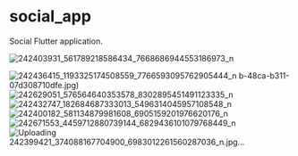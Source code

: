 # social_app

Social Flutter application.


![242403931_561789218586434_7668686944553186973_n](https://user-images.githubusercontent.com/11964219/134248743-51e05b95-433b-4d3f-80b2-cc927e8962e0.jpg)

![242436415_1193325174508559_7766593095762905444_n](https://user-images.githubusercontent.com/11964219/134247744-ad82ae62-63c7-4565-8ac9-eefc8e7a2b41.jpg)
b-48ca-b311-07d308710dfe.jpg)
![242629051_576564640353578_8302895451491123335_n](https://user-images.githubusercontent.com/11964219/134247778-ca4db712-9216-40e5-b4d7-fb4c23d003f4.jpg)
![242432747_182684687333013_5496314045957108548_n](https://user-images.githubusercontent.com/11964219/134247794-f24a9005-3c06-4f8c-9e98-6cf899a746ef.jpg)
![242400182_581134879981608_6905159201976620176_n](https://user-images.githubusercontent.com/11964219/134247808-040ff330-ada0-44dd-a5a6-d49cd05bc92a.jpg)
![242671553_4459712880739144_6829436101079768449_n](https://user-images.githubusercontent.com/11964219/134247836-d4820136-0757-4322-8e49-729668556f40.jpg)
![Uploading 242399421_374088167704900_6983012261560287036_n.jpg…]()


